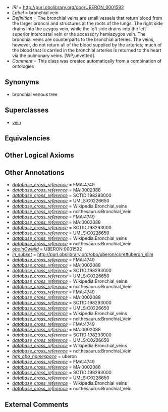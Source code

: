  * *IRI* = http://purl.obolibrary.org/obo/UBERON_0001592
 * *Label* = bronchial vein
 * *Definition* = The bronchial veins are small vessels that return blood from the larger bronchi and structures at the roots of the lungs. The right side drains into the azygos vein, while the left side drains into the left superior intercostal vein or the accessory hemiazygos vein. The bronchial veins are counterparts to the bronchial arteries. The veins, however, do not return all of the blood supplied by the arteries; much of the blood that is carried in the bronchial arteries is returned to the heart via the pulmonary veins. [WP,unvetted].
 * *Comment* = This class was created automatically from a combination of ontologies

## Synonyms

 * bronchial venous tree

## Superclasses

 * [vein](../../UBERON/38/UBERON_0001638.md)

## Equivalencies


## Other Logical Axioms


## Other Annotations

 * *[database_cross_reference](../../ef/oboInOwl#hasDbXref.md)* = FMA:4749
 * *[database_cross_reference](../../ef/oboInOwl#hasDbXref.md)* = MA:0002088
 * *[database_cross_reference](../../ef/oboInOwl#hasDbXref.md)* = SCTID:198293000
 * *[database_cross_reference](../../ef/oboInOwl#hasDbXref.md)* = UMLS:C0226650
 * *[database_cross_reference](../../ef/oboInOwl#hasDbXref.md)* = Wikipedia:Bronchial_veins
 * *[database_cross_reference](../../ef/oboInOwl#hasDbXref.md)* = ncithesaurus:Bronchial_Vein
 * *[database_cross_reference](../../ef/oboInOwl#hasDbXref.md)* = FMA:4749
 * *[database_cross_reference](../../ef/oboInOwl#hasDbXref.md)* = MA:0002088
 * *[database_cross_reference](../../ef/oboInOwl#hasDbXref.md)* = SCTID:198293000
 * *[database_cross_reference](../../ef/oboInOwl#hasDbXref.md)* = UMLS:C0226650
 * *[database_cross_reference](../../ef/oboInOwl#hasDbXref.md)* = Wikipedia:Bronchial_veins
 * *[database_cross_reference](../../ef/oboInOwl#hasDbXref.md)* = ncithesaurus:Bronchial_Vein
 * *[oboInOwl#id](../../id/oboInOwl#id.md)* = UBERON:0001592
 * *[in_subset](../../et/oboInOwl#inSubset.md)* = http://purl.obolibrary.org/obo/uberon/core#uberon_slim
 * *[database_cross_reference](../../ef/oboInOwl#hasDbXref.md)* = FMA:4749
 * *[database_cross_reference](../../ef/oboInOwl#hasDbXref.md)* = MA:0002088
 * *[database_cross_reference](../../ef/oboInOwl#hasDbXref.md)* = SCTID:198293000
 * *[database_cross_reference](../../ef/oboInOwl#hasDbXref.md)* = UMLS:C0226650
 * *[database_cross_reference](../../ef/oboInOwl#hasDbXref.md)* = Wikipedia:Bronchial_veins
 * *[database_cross_reference](../../ef/oboInOwl#hasDbXref.md)* = ncithesaurus:Bronchial_Vein
 * *[database_cross_reference](../../ef/oboInOwl#hasDbXref.md)* = FMA:4749
 * *[database_cross_reference](../../ef/oboInOwl#hasDbXref.md)* = MA:0002088
 * *[database_cross_reference](../../ef/oboInOwl#hasDbXref.md)* = SCTID:198293000
 * *[database_cross_reference](../../ef/oboInOwl#hasDbXref.md)* = UMLS:C0226650
 * *[database_cross_reference](../../ef/oboInOwl#hasDbXref.md)* = Wikipedia:Bronchial_veins
 * *[database_cross_reference](../../ef/oboInOwl#hasDbXref.md)* = ncithesaurus:Bronchial_Vein
 * *[database_cross_reference](../../ef/oboInOwl#hasDbXref.md)* = FMA:4749
 * *[database_cross_reference](../../ef/oboInOwl#hasDbXref.md)* = MA:0002088
 * *[database_cross_reference](../../ef/oboInOwl#hasDbXref.md)* = SCTID:198293000
 * *[database_cross_reference](../../ef/oboInOwl#hasDbXref.md)* = UMLS:C0226650
 * *[database_cross_reference](../../ef/oboInOwl#hasDbXref.md)* = Wikipedia:Bronchial_veins
 * *[database_cross_reference](../../ef/oboInOwl#hasDbXref.md)* = ncithesaurus:Bronchial_Vein
 * *[has_obo_namespace](../../ce/oboInOwl#hasOBONamespace.md)* = uberon
 * *[database_cross_reference](../../ef/oboInOwl#hasDbXref.md)* = FMA:4749
 * *[database_cross_reference](../../ef/oboInOwl#hasDbXref.md)* = MA:0002088
 * *[database_cross_reference](../../ef/oboInOwl#hasDbXref.md)* = SCTID:198293000
 * *[database_cross_reference](../../ef/oboInOwl#hasDbXref.md)* = UMLS:C0226650
 * *[database_cross_reference](../../ef/oboInOwl#hasDbXref.md)* = Wikipedia:Bronchial_veins
 * *[database_cross_reference](../../ef/oboInOwl#hasDbXref.md)* = ncithesaurus:Bronchial_Vein

## External Comments

